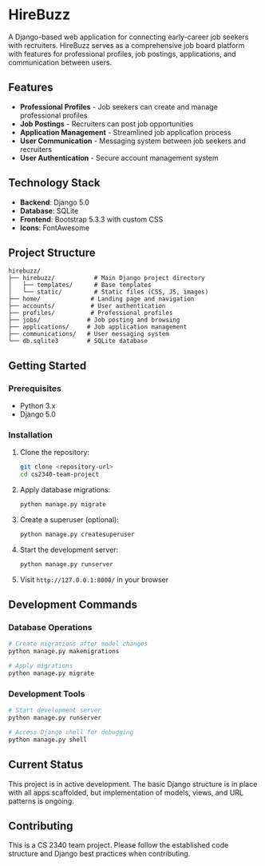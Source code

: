 # HireBuzz

A Django-based web application for connecting early-career job seekers with recruiters. HireBuzz serves as a comprehensive job board platform with features for professional profiles, job postings, applications, and communication between users.

## Features

- **Professional Profiles** - Job seekers can create and manage professional profiles
- **Job Postings** - Recruiters can post job opportunities
- **Application Management** - Streamlined job application process
- **User Communication** - Messaging system between job seekers and recruiters
- **User Authentication** - Secure account management system

## Technology Stack

- **Backend**: Django 5.0
- **Database**: SQLite
- **Frontend**: Bootstrap 5.3.3 with custom CSS
- **Icons**: FontAwesome

## Project Structure

```
hirebuzz/
├── hirebuzz/           # Main Django project directory
│   ├── templates/      # Base templates
│   └── static/         # Static files (CSS, JS, images)
├── home/              # Landing page and navigation
├── accounts/          # User authentication
├── profiles/          # Professional profiles
├── jobs/             # Job posting and browsing
├── applications/     # Job application management
├── communications/   # User messaging system
└── db.sqlite3        # SQLite database
```

## Getting Started

### Prerequisites

- Python 3.x
- Django 5.0

### Installation

1. Clone the repository:
   ```bash
   git clone <repository-url>
   cd cs2340-team-project
   ```

2. Apply database migrations:
   ```bash
   python manage.py migrate
   ```

3. Create a superuser (optional):
   ```bash
   python manage.py createsuperuser
   ```

4. Start the development server:
   ```bash
   python manage.py runserver
   ```

5. Visit `http://127.0.0.1:8000/` in your browser

## Development Commands

### Database Operations
```bash
# Create migrations after model changes
python manage.py makemigrations

# Apply migrations
python manage.py migrate
```

### Development Tools
```bash
# Start development server
python manage.py runserver

# Access Django shell for debugging
python manage.py shell
```

## Current Status

This project is in active development. The basic Django structure is in place with all apps scaffolded, but implementation of models, views, and URL patterns is ongoing.

## Contributing

This is a CS 2340 team project. Please follow the established code structure and Django best practices when contributing.
